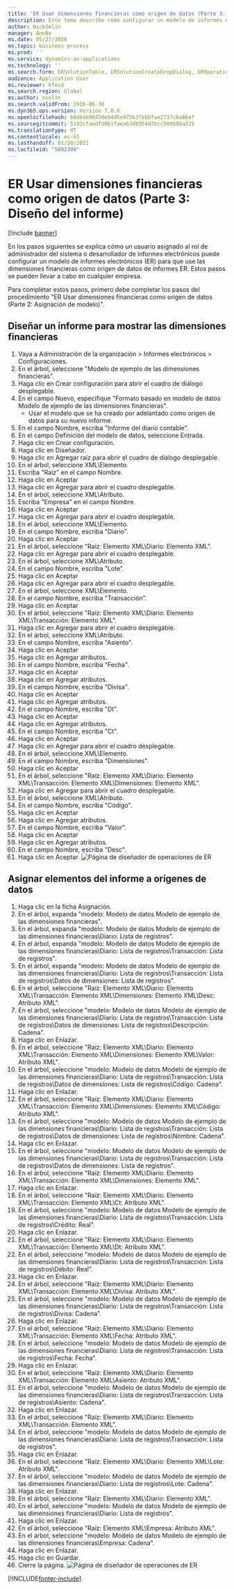 ```yaml
---
title: 'ER Usar dimensiones financieras como origen de datos (Parte 3: Diseño del informe)'
description: Este tema describe cómo configurar un modelo de informes electrónicos (ER) para usar dimensiones financieras como origen de datos para informes ER. (Parte 3)
author: NickSelin
manager: AnnBe
ms.date: 05/27/2020
ms.topic: business-process
ms.prod: ''
ms.service: dynamics-ax-applications
ms.technology: ''
ms.search.form: ERSolutionTable, ERSolutionCreateDropDialog, EROperationDesigner, ERComponentTypeDropDialog
audience: Application User
ms.reviewer: kfend
ms.search.region: Global
ms.author: nselin
ms.search.validFrom: 2016-06-30
ms.dyn365.ops.version: Version 7.0.0
ms.openlocfilehash: b0d6da96850e04d5e975b3febbfae2737c8a86af
ms.sourcegitcommit: 5192cfaedfd861faea63d8954d7bcc500608a225
ms.translationtype: HT
ms.contentlocale: es-ES
ms.lasthandoff: 01/30/2021
ms.locfileid: "5092309"
---
```

# <a name="er-use-financial-dimensions-as-a-data-source-part-3---design-the-report"></a>ER Usar dimensiones financieras como origen de datos (Parte 3: Diseño del informe)

[!include [banner](../../includes/banner.md)]

En los pasos siguientes se explica cómo un usuario asignado al rol de administrador del sistema o desarrollador de informes electrónicos puede configurar un modelo de informes electrónicos (ER) para que use las dimensiones financieras como origen de datos de informes ER. Estos pasos se pueden llevar a cabo en cualquier empresa.

Para completar estos pasos, primero debe completar los pasos del procedimiento "ER Usar dimensiones financieras como origen de datos (Parte 2: Asignación de modelo)".


## <a name="design-a-report-to-present-financial-dimensions"></a>Diseñar un informe para mostrar las dimensiones financieras
1. Vaya a Administración de la organización > Informes electrónicos > Configuraciones.
2. En el árbol, seleccione "Modelo de ejemplo de las dimensiones financieras".
3. Haga clic en Crear configuración para abrir el cuadro de diálogo desplegable.
4. En el campo Nuevo, especifique "Formato basado en modelo de datos Modelo de ejemplo de las dimensiones financieras".
    * Usar el modelo que se ha creado por adelantado como origen de datos para su nuevo informe.  
5. En el campo Nombre, escriba "Informe del diario contable".
6. En el campo Definición del modelo de datos, seleccione Entrada.
7. Haga clic en Crear configuración.
8. Haga clic en Diseñador.
9. Haga clic en Agregar raíz para abrir el cuadro de diálogo desplegable.
10. En el árbol, seleccione XML\Elemento.
11. Escriba "Raíz" en el campo Nombre.
12. Haga clic en Aceptar
13. Haga clic en Agregar para abrir el cuadro desplegable.
14. En el árbol, seleccione XML\Atributo.
15. Escriba "Empresa" en el campo Nombre.
16. Haga clic en Aceptar
17. Haga clic en Agregar para abrir el cuadro desplegable.
18. En el árbol, seleccione XML\Elemento.
19. En el campo Nombre, escriba "Diario".
20. Haga clic en Aceptar
21. En el árbol, seleccione "Raíz: Elemento XML\Diario: Elemento XML".
22. Haga clic en Agregar para abrir el cuadro desplegable.
23. En el árbol, seleccione XML\Atributo.
24. En el campo Nombre, escriba "Lote".
25. Haga clic en Aceptar
26. Haga clic en Agregar para abrir el cuadro desplegable.
27. En el árbol, seleccione XML\Elemento.
28. En el campo Nombre, escriba "Transacción".
29. Haga clic en Aceptar
30. En el árbol, seleccione "Raíz: Elemento XML\Diario: Elemento XML\Transacción: Elemento XML".
31. Haga clic en Agregar para abrir el cuadro desplegable.
32. En el árbol, seleccione XML\Atributo.
33. En el campo Nombre, escriba "Asiento".
34. Haga clic en Aceptar
35. Haga clic en Agregar atributos.
36. En el campo Nombre, escriba "Fecha".
37. Haga clic en Aceptar
38. Haga clic en Agregar atributos.
39. En el campo Nombre, escriba "Divisa".
40. Haga clic en Aceptar
41. Haga clic en Agregar atributos.
42. En el campo Nombre, escriba "Dt".
43. Haga clic en Aceptar
44. Haga clic en Agregar atributos.
45. En el campo Nombre, escriba "Ct".
46. Haga clic en Aceptar
47. Haga clic en Agregar para abrir el cuadro desplegable.
48. En el árbol, seleccione XML\Elemento.
49. En el campo Nombre, escriba "Dimensiones".
50. Haga clic en Aceptar
51. En el árbol, seleccione "Raíz: Elemento XML\Diario: Elemento XML\Transacción: Elemento XML\Dimensiones: Elemento XML".
52. Haga clic en Agregar para abrir el cuadro desplegable.
53. En el árbol, seleccione XML\Atributo.
54. En el campo Nombre, escriba "Código".
55. Haga clic en Aceptar
56. Haga clic en Agregar atributos.
57. En el campo Nombre, escriba "Valor".
58. Haga clic en Aceptar
59. Haga clic en Agregar atributos.
60. En el campo Nombre, escriba "Desc".
61. Haga clic en Aceptar.
![Página de diseñador de operaciones de ER](../media/er-financial-dimensions-guides-format1.png)

## <a name="map-report-elements-to-data-sources"></a>Asignar elementos del informe a orígenes de datos
1. Haga clic en la ficha Asignación.
2. En el árbol, expanda "modelo: Modelo de datos Modelo de ejemplo de las dimensiones financieras".
3. En el árbol, expanda "modelo: Modelo de datos Modelo de ejemplo de las dimensiones financieras\Diario: Lista de registros".
4. En el árbol, expanda "modelo: Modelo de datos Modelo de ejemplo de las dimensiones financieras\Diario: Lista de registros\Transacción: Lista de registros".
5. En el árbol, expanda "modelo: Modelo de datos Modelo de ejemplo de las dimensiones financieras\Diario: Lista de registros\Transacción: Lista de registros\Datos de dimensiones: Lista de registros".
6. En el árbol, seleccione "Raíz: Elemento XML\Diario: Elemento XML\Transacción: Elemento XML\Dimensiones: Elemento XML\Desc: Atributo XML".
7. En el árbol, seleccione "modelo: Modelo de datos Modelo de ejemplo de las dimensiones financieras\Diario: Lista de registros\Transacción: Lista de registros\Datos de dimensiones: Lista de registros\Descripción: Cadena".
8. Haga clic en Enlazar.
9. En el árbol, seleccione "Raíz: Elemento XML\Diario: Elemento XML\Transacción: Elemento XML\Dimensiones: Elemento XML\Valor: Atributo XML".
10. En el árbol, seleccione "modelo: Modelo de datos Modelo de ejemplo de las dimensiones financieras\Diario: Lista de registros\Transacción: Lista de registros\Datos de dimensiones: Lista de registros\Código: Cadena".
11. Haga clic en Enlazar.
12. En el árbol, seleccione "Raíz: Elemento XML\Diario: Elemento XML\Transacción: Elemento XML\Dimensiones: Elemento XML\Código: Atributo XML".
13. En el árbol, seleccione "modelo: Modelo de datos Modelo de ejemplo de las dimensiones financieras\Diario: Lista de registros\Transacción: Lista de registros\Datos de dimensiones: Lista de registros\Nombre: Cadena".
14. Haga clic en Enlazar.
15. En el árbol, seleccione "modelo: Modelo de datos Modelo de ejemplo de las dimensiones financieras\Diario: Lista de registros\Transacción: Lista de registros\Datos de dimensiones: Lista de registros".
16. En el árbol, seleccione "Raíz: Elemento XML\Diario: Elemento XML\Transacción: Elemento XML\Dimensiones: Elemento XML".
17. Haga clic en Enlazar.
18. En el árbol, seleccione "Raíz: Elemento XML\Diario: Elemento XML\Transacción: Elemento XML\Ct: Atributo XML".
19. En el árbol, seleccione "modelo: Modelo de datos Modelo de ejemplo de las dimensiones financieras\Diario: Lista de registros\Transacción: Lista de registros\Crédito: Real".
20. Haga clic en Enlazar.
21. En el árbol, seleccione "Raíz: Elemento XML\Diario: Elemento XML\Transacción: Elemento XML\Dt: Atributo XML".
22. En el árbol, seleccione "modelo: Modelo de datos Modelo de ejemplo de las dimensiones financieras\Diario: Lista de registros\Transacción: Lista de registros\Débito: Real".
23. Haga clic en Enlazar.
24. En el árbol, seleccione "Raíz: Elemento XML\Diario: Elemento XML\Transacción: Elemento XML\Divisa: Atributo XML".
25. En el árbol, seleccione "modelo: Modelo de datos Modelo de ejemplo de las dimensiones financieras\Diario: Lista de registros\Transacción: Lista de registros\Divisa: Cadena".
26. Haga clic en Enlazar.
27. En el árbol, seleccione "Raíz: Elemento XML\Diario: Elemento XML\Transacción: Elemento XML\Fecha: Atributo XML".
28. En el árbol, seleccione "modelo: Modelo de datos Modelo de ejemplo de las dimensiones financieras\Diario: Lista de registros\Transacción: Lista de registros\Fecha: Fecha".
29. Haga clic en Enlazar.
30. En el árbol, seleccione "Raíz: Elemento XML\Diario: Elemento XML\Transacción: Elemento XML\Asiento: Atributo XML".
31. En el árbol, seleccione "modelo: Modelo de datos Modelo de ejemplo de las dimensiones financieras\Diario: Lista de registros\Transacción: Lista de registros\Asiento: Cadena".
32. Haga clic en Enlazar.
33. En el árbol, seleccione "Raíz: Elemento XML\Diario: Elemento XML\Transacción: Elemento XML".
34. En el árbol, seleccione "modelo: Modelo de datos Modelo de ejemplo de las dimensiones financieras\Diario: Lista de registros\Transacción: Lista de registros".
35. Haga clic en Enlazar.
36. En el árbol, seleccione "Raíz: Elemento XML\Diario: Elemento XML\Lote: Atributo XML".
37. En el árbol, seleccione "modelo: Modelo de datos Modelo de ejemplo de las dimensiones financieras\Diario: Lista de registros\Lote: Cadena".
38. Haga clic en Enlazar.
39. En el árbol, seleccione "Raíz: Elemento XML\Diario: Elemento XML".
40. En el árbol, seleccione "modelo: Modelo de datos Modelo de ejemplo de las dimensiones financieras\Diario: Lista de registros".
41. Haga clic en Enlazar.
42. En el árbol, seleccione "Raíz: Elemento XML\Empresa: Atributo XML".
43. En el árbol, seleccione "modelo: Modelo de datos Modelo de ejemplo de las dimensiones financieras\Empresa: Cadena".
44. Haga clic en Enlazar.
45. Haga clic en Guardar.
46. Cierre la página.
![Página de diseñador de operaciones de ER](../media/er-financial-dimensions-guides-format2.png)



[!INCLUDE[footer-include](../../../../includes/footer-banner.md)]